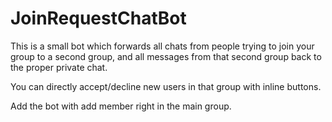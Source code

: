 # JoinRequestChatBot

This is a small bot which forwards all chats from people trying to join your group to a second group, and all messages from that second group back to the proper private chat.

You can directly accept/decline new users in that group with inline buttons.

Add the bot with add member right in the main group.
